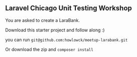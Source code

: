 ## Laravel Chicago Unit Testing Workshop

You are asked to create a LaraBank.

Download this starter project and follow along :)

you can run `git@github.com:howlowck/meetup-larabank.git`

Or download the zip and `composer install`